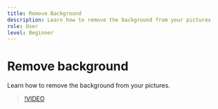 ```yaml
---
title: Remove Background
description: Learn how to remove the background from your pictures
role: User
level: Beginner
---
```

# Remove background

Learn how to remove the background from your pictures.

>[!VIDEO](https://video.tv.adobe.com/v/3420220?quality=12&learn=on&hidetitle=true)
